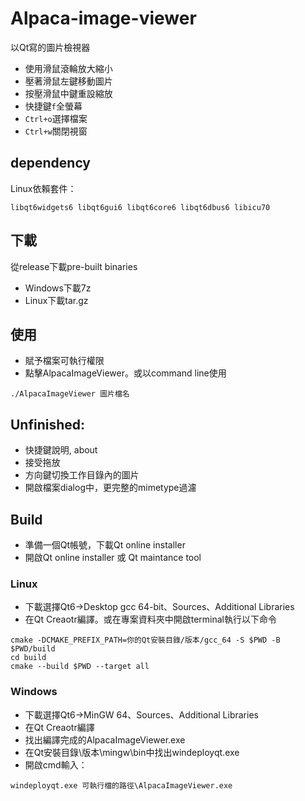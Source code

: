 # Alpaca-image-viewer

以Qt寫的圖片檢視器
* 使用滑鼠滾輪放大縮小
* 壓著滑鼠左鍵移動圖片
* 按壓滑鼠中鍵重設縮放
* 快捷鍵```f```全螢幕
* ```Ctrl+o```選擇檔案
* ```Ctrl+w```關閉視窗
## dependency
Linux依賴套件：
```
libqt6widgets6 libqt6gui6 libqt6core6 libqt6dbus6 libicu70
```
## 下載
從release下載pre-built binaries
* Windows下載7z
* Linux下載tar.gz
## 使用
* 賦予檔案可執行權限
* 點擊AlpacaImageViewer。或以command line使用
```
./AlpacaImageViewer 圖片檔名
```
## Unfinished:
* 快捷鍵說明, about
* 接受拖放
* 方向鍵切換工作目錄內的圖片
* 開啟檔案dialog中，更完整的mimetype過濾
## Build
* 準備一個Qt帳號，下載Qt online installer
* 開啟Qt online installer 或 Qt maintance tool
### Linux
* 下載選擇Qt6->Desktop gcc 64-bit、Sources、Additional Libraries
* 在Qt Creaotr編譯。或在專案資料夾中開啟terminal執行以下命令
```
cmake -DCMAKE_PREFIX_PATH=你的Qt安裝目錄/版本/gcc_64 -S $PWD -B $PWD/build
cd build
cmake --build $PWD --target all
```
### Windows
* 下載選擇Qt6->MinGW 64、Sources、Additional Libraries
* 在Qt Creaotr編譯
* 找出編譯完成的AlpacaImageViewer.exe
* 在Qt安裝目錄\版本\mingw\bin中找出windeployqt.exe
* 開啟cmd輸入：
```
windeployqt.exe 可執行檔的路徑\AlpacaImageViewer.exe
```
